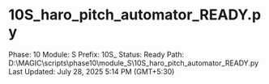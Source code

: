 # 10S_haro_pitch_automator_READY.py

Phase: 10
Module: S
Prefix: 10S_
Status: Ready
Path: D:\MAGIC\scripts\phase10\module_S\10S_haro_pitch_automator_READY.py
Last Updated: July 28, 2025 5:14 PM (GMT+5:30)